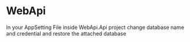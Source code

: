 # WebApi

In your AppSetting File inside WebApi.Api project change database name and credential and restore the attached database 
